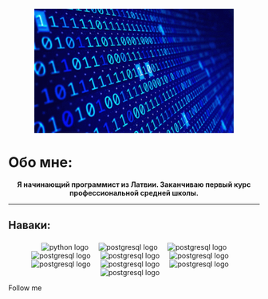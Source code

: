 <p align="center">
  <img width="400" height="250" src="https://github.com/travkaa0/travkaa0/blob/main/assets/prog.gif">
</p>

# Обо мне:

**<div align="center">Я начинающий программист из Латвии. Заканчиваю первый курс профессиональной средней школы.</div>**

___

## Наваки:

###

<div align="center">
  <img width="12" />
  <img src="https://skillicons.dev/icons?i=py" height="40" alt="python logo"  />
  <img width="12" />
  <img src="https://skillicons.dev/icons?i=c" height="40" alt="postgresql logo"  />
  <img width="12" />
  <img src="https://skillicons.dev/icons?i=cs" height="40" alt="postgresql logo"  />
  <img width="12" />
  <img src="https://skillicons.dev/icons?i=dotnet" height="40" alt="postgresql logo"  />
  <img width="12" />
  <img src="https://skillicons.dev/icons?i=godot" height="40" alt="postgresql logo"  />
  <img width="12" />
  <img src="https://skillicons.dev/icons?i=ps" height="40" alt="postgresql logo"  />
  <img width="12" />
  <img src="https://skillicons.dev/icons?i=visualstudio" height="40" alt="postgresql logo"  />
  <img width="12" />
  <img src="https://skillicons.dev/icons?i=vscode" height="40" alt="postgresql logo"  />
  <img width="12" />
  <img src="https://skillicons.dev/icons?i=windows" height="40" alt="postgresql logo"  />
  <img width="12" />
  <img src="https://skillicons.dev/icons?i=pycharm" height="40" alt="postgresql logo"  />
  <img width="12" />
</div>

Follow me